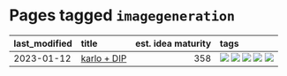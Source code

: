 # Pages tagged `imagegeneration`

|last_modified|title|est. idea maturity|tags
|:---|:---|---:|:---|
|2023-01-12|[karlo + DIP](../karlo-dip.md)|358|[![](https://img.shields.io/badge/tag-deepimageprior-1dc0d1)](../tags/deepimageprior.md) [![](https://img.shields.io/badge/tag-experimental-869bd0)](../tags/experimental.md) [![](https://img.shields.io/badge/tag-imagegeneration-4d5a4)](../tags/imagegeneration.md) [![](https://img.shields.io/badge/tag-prior-e168be)](../tags/prior.md) [![](https://img.shields.io/badge/tag-wip-53417a)](../tags/wip.md)|